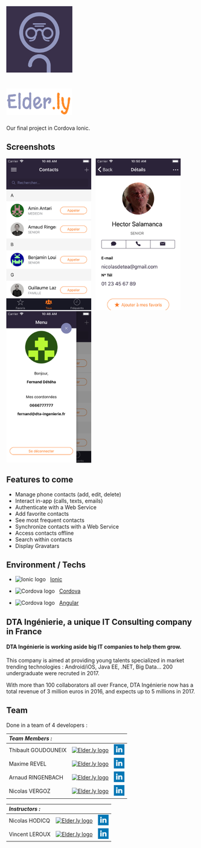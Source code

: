 <img src="https://raw.githubusercontent.com/Cocatrix/Elder.ly/master/Elder.ly/Assets.xcassets/AppIcon.appiconset/Elder.ly.png" alt="Elder.ly logo" height="175" />

# <img src="https://raw.githubusercontent.com/Cocatrix/Elder.ly/master/Elder.ly/Assets.xcassets/elder.ly-logotype.imageset/elderly-logotype.png" alt="Elder.ly logo" height="70" />

Our final project in Cordova Ionic.

## Screenshots
<img src="./Screenshots/screenshot-list.png" alt="Elder.ly screenshot list" height="400" /> &nbsp;
<img src="./Screenshots/screenshot-details.png" alt="Elder.ly screenshot details" height="400" /> &nbsp;
<img src="./Screenshots/screenshot-menu.png" alt="Elder.ly screenshot menu" height="400" />

## Features to come
- Manage phone contacts (add, edit, delete)
- Interact in-app (calls, texts, emails)
- Authenticate with a Web Service
- Add favorite contacts
- See most frequent contacts
- Synchronize contacts with a Web Service
- Access contacts offline
- Search within contacts
- Display Gravatars

## Environment / Techs
- <img src="https://cdn.svgporn.com/logos/ionic.svg" alt="Ionic logo" width="30" > &nbsp;
[Ionic](https://ionicframework.com/)

- <img src="https://cdn.svgporn.com/logos/cordova.svg" alt="Cordova logo" width="30" > &nbsp;
[Cordova](https://cordova.apache.org/)

- <img src="https://cdn.svgporn.com/logos/angular-icon.svg" alt="Cordova logo" width="30" > &nbsp;
[Angular](https://angular.io/)

## DTA Ingénierie, a unique IT Consulting company in France

#### DTA Ingénierie is working aside big IT companies to help them grow.

This company is aimed at providing young talents specialized in market trending technologies : Android/iOS, Java EE, .NET, Big Data... 200 undergraduate were recruted in 2017.

With more than 100 collaborators all over France, DTA Ingénierie now has a total revenue of 3 million euros in 2016, and expects up to 5 millions in 2017.

## Team
Done in a team of 4 developers :

| *Team Members :* | | |
| :-- | -- | --: |
| Thibault GOUDOUNEIX | <a href="https://github.com/Nilmanduil"><img src="https://camo.githubusercontent.com/d0518022b7a02d405ad5112a0c8aa455cbfe952e/68747470733a2f2f6564656e742e6769746875622e696f2f537570657254696e7949636f6e732f696d616765732f7376672f6769746875622e737667" alt="Elder.ly logo" height="28" /></a> | <a href="https://www.linkedin.com/in/tgoudouneix/"><img src="https://raw.githubusercontent.com/edent/SuperTinyIcons/master/images/svg/linkedin.svg?sanitize=true" alt="Elder.ly logo" height="28" /></a> |
| Maxime REVEL | <a href="https://github.com/Cocatrix"><img src="https://camo.githubusercontent.com/d0518022b7a02d405ad5112a0c8aa455cbfe952e/68747470733a2f2f6564656e742e6769746875622e696f2f537570657254696e7949636f6e732f696d616765732f7376672f6769746875622e737667" alt="Elder.ly logo" height="28" /></a> | <a href="https://www.linkedin.com/in/maximerevel/"><img src="https://raw.githubusercontent.com/edent/SuperTinyIcons/master/images/svg/linkedin.svg?sanitize=true" alt="Elder.ly logo" height="28" /></a> |
| Arnaud RINGENBACH | <a href="https://github.com/newatox"><img src="https://camo.githubusercontent.com/d0518022b7a02d405ad5112a0c8aa455cbfe952e/68747470733a2f2f6564656e742e6769746875622e696f2f537570657254696e7949636f6e732f696d616765732f7376672f6769746875622e737667" alt="Elder.ly logo" height="28" /></a> | <a href="https://www.linkedin.com/in/arnaud-ringenbach-91776b153/"><img src="https://raw.githubusercontent.com/edent/SuperTinyIcons/master/images/svg/linkedin.svg?sanitize=true" alt="Elder.ly logo" height="28" /></a> |
| Nicolas VERGOZ | <a href="https://github.com/nicolasvergoz"><img src="https://camo.githubusercontent.com/d0518022b7a02d405ad5112a0c8aa455cbfe952e/68747470733a2f2f6564656e742e6769746875622e696f2f537570657254696e7949636f6e732f696d616765732f7376672f6769746875622e737667" alt="Elder.ly logo" height="28" /></a> | <a href="https://www.linkedin.com/in/nicolas-vergoz/"><img src="https://raw.githubusercontent.com/edent/SuperTinyIcons/master/images/svg/linkedin.svg?sanitize=true" alt="Elder.ly logo" height="28" /></a> |

| *Instructors :* | | |
| :-- | -- | --: |
| Nicolas HODICQ | <a href="https://github.com/nartawak"><img src="https://camo.githubusercontent.com/d0518022b7a02d405ad5112a0c8aa455cbfe952e/68747470733a2f2f6564656e742e6769746875622e696f2f537570657254696e7949636f6e732f696d616765732f7376672f6769746875622e737667" alt="Elder.ly logo" height="28" /></a> | <a href="https://www.linkedin.com/in/nicolas-hodicq-707bb14b/"><img src="https://raw.githubusercontent.com/edent/SuperTinyIcons/master/images/svg/linkedin.svg?sanitize=true" alt="Elder.ly logo" height="28" /></a> |
| Vincent LEROUX | <a href="https://github.com/DrRoux"><img src="https://camo.githubusercontent.com/d0518022b7a02d405ad5112a0c8aa455cbfe952e/68747470733a2f2f6564656e742e6769746875622e696f2f537570657254696e7949636f6e732f696d616765732f7376672f6769746875622e737667" alt="Elder.ly logo" height="28" /></a> | <a href="https://www.linkedin.com/in/lerouxvincentlink/"><img src="https://raw.githubusercontent.com/edent/SuperTinyIcons/master/images/svg/linkedin.svg?sanitize=true" alt="Elder.ly logo" height="28" /></a> |
